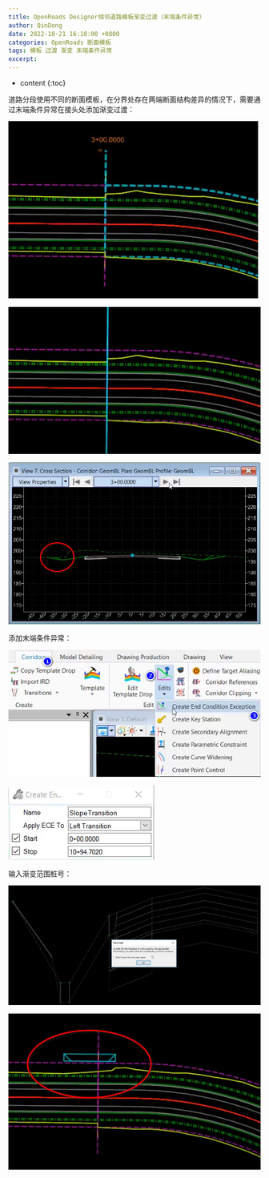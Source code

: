 ```yaml
---
title: OpenRoads Designer相邻道路模板渐变过渡（末端条件异常）
author: QinDong
date: 2022-10-21 16:10:00 +0800
categories: OpenRoads 断面模板
tags: 模板 过渡 渐变 末端条件异常
excerpt: 
---
```

* content
{:toc}

道路分段使用不同的断面模板，在分界处存在两端断面结构差异的情况下，需要通过末端条件异常在接头处添加渐变过渡：

![](/img/2022/2022-10-21-16-17-30.png)

![](/img/2022/2022-10-21-16-17-57.png)

![](/img/2022/2022-10-21-16-18-28.png)

添加末端条件异常：

![](/img/2022/2022-10-21-16-19-28.png)

![](/img/2022/2022-10-21-16-20-25.png)

输入渐变范围桩号：

![](/img/2022/2022-10-21-16-22-11.png)

![](/img/2022/2022-10-21-16-22-51.png)